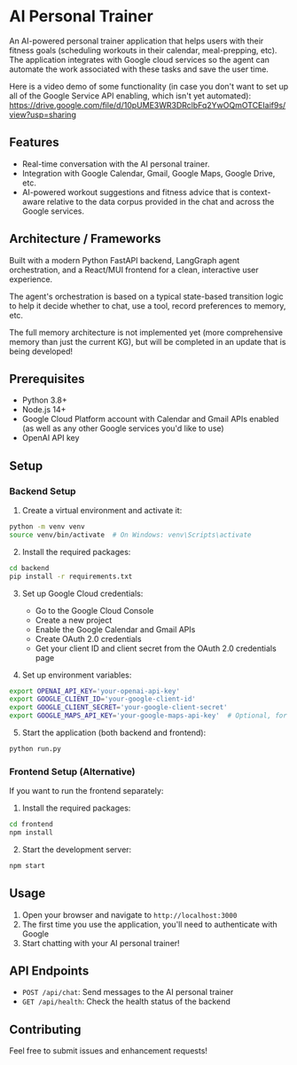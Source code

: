 # AI Personal Trainer

An AI-powered personal trainer application that helps users with their fitness goals (scheduling workouts in their calendar, meal-prepping, etc). The application integrates with Google cloud services so the agent can automate the work associated with these tasks and save the user time.

Here is a video demo of some functionality (in case you don't want to set up all of the Google Service API enabling, which isn't yet automated): 
https://drive.google.com/file/d/10pUME3WR3DRclbFq2YwOQmOTCEIaif9s/view?usp=sharing 

## Features

- Real-time conversation with the AI personal trainer.
- Integration with Google Calendar, Gmail, Google Maps, Google Drive, etc. 
- AI-powered workout suggestions and fitness advice that is context-aware relative to the data corpus provided in the chat and across the Google services.

## Architecture / Frameworks

Built with a modern Python FastAPI backend, LangGraph agent orchestration, and a React/MUI frontend for a clean, interactive user experience.

The agent's orchestration is based on a typical state-based transition logic to help it decide whether to chat, use a tool,
record preferences to memory, etc.

The full memory architecture is not implemented yet (more comprehensive memory than just the current KG), but will be completed in an update that is being developed!

## Prerequisites

- Python 3.8+
- Node.js 14+
- Google Cloud Platform account with Calendar and Gmail APIs enabled (as well as any other Google services you'd like to use)
- OpenAI API key

## Setup

### Backend Setup

1. Create a virtual environment and activate it:
```bash
python -m venv venv
source venv/bin/activate  # On Windows: venv\Scripts\activate
```

2. Install the required packages:
```bash
cd backend
pip install -r requirements.txt
```

3. Set up Google Cloud credentials:
   - Go to the Google Cloud Console
   - Create a new project
   - Enable the Google Calendar and Gmail APIs
   - Create OAuth 2.0 credentials
   - Get your client ID and client secret from the OAuth 2.0 credentials page

4. Set up environment variables:
```bash
export OPENAI_API_KEY='your-openai-api-key'
export GOOGLE_CLIENT_ID='your-google-client-id'
export GOOGLE_CLIENT_SECRET='your-google-client-secret'
export GOOGLE_MAPS_API_KEY='your-google-maps-api-key'  # Optional, for location features
```

5. Start the application (both backend and frontend):
```bash
python run.py
```

### Frontend Setup (Alternative)

If you want to run the frontend separately:

1. Install the required packages:
```bash
cd frontend
npm install
```

2. Start the development server:
```bash
npm start
```

## Usage

1. Open your browser and navigate to `http://localhost:3000`
2. The first time you use the application, you'll need to authenticate with Google
3. Start chatting with your AI personal trainer!

## API Endpoints

- `POST /api/chat`: Send messages to the AI personal trainer
- `GET /api/health`: Check the health status of the backend

## Contributing

Feel free to submit issues and enhancement requests! 